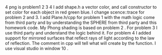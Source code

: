 4 png is problem1 2 3 4
I add shape.h a vector color, and call constructor to set color for each object in red green blue.
I change scence::trace for problem 2 and 3.
I add Plane.h/cpp for problem 1 with the math logic come from third party and by understanding the SPHERE from third party and this homework code.
My Phong shading is based on problem 2 .
For problem 3 I use third party and understand the logic behind it.
For problem 4 I added support for mirrored surfaces that reflect rays of light according to the law of reflection.
The comment in cpp will tell what will create by the function.
I use visual studio in window 10 .
